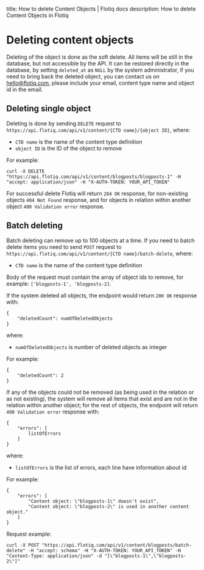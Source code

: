 title: How to delete Content Objects | Flotiq docs
description: How to delete Content Objects in Flotiq


# Deleting content objects

Deleting of the object is done as the soft delete. All items will be still in the database, but not accessible by the API. It can be restored directly in the database, by setting `deleted_at` as `NULL` by the system administrator, if you need to bring back the deleted object, you can contact us on <a href="mailto:hello@flotiq.com">hello@flotiq.com</a>, please include your email, content type name and object id in the email.

## Deleting single object

Deleting is done by sending `DELETE` request to `https://api.flotiq.com/api/v1/content/{CTD name}/{object ID}`, where:

* `CTD name` is the name of the content type definition
* `object ID` is the ID of the object to remove

For example: 

```
curl -X DELETE "https://api.flotiq.com/api/v1/content/blogposts/blogposts-1" -H "accept: application/json" -H "X-AUTH-TOKEN: YOUR_API_TOKEN"
``` 

For successful delete Flotiq will return `204 OK` response, for non-existing objects `404 Not Found` response, and for objects in relation within another object `400 Validation error` response.

## Batch deleting

Batch deleting can remove up to 100 objects at a time.
If you need to batch delete items you need to send `POST` request to `https://api.flotiq.com/api/v1/content/{CTD name}/batch-delete`, where:

* `CTD name` is the name of the content type definition

Body of the request must contain the array of object ids to remove, for example: `['blogposts-1', 'blogposts-2]`.

If the system deleted all objects, the endpoint would return `200 OK` response with:
```
{
    "deletedCount": numOfDeletedObjects
}
```
where:

* `numOfDeletedObjects` is number of deleted objects as integer

For example:
```
{
    "deletedCount": 2
}
```

If any of the objects could not be removed (as being used in the relation or as not existing), the system will remove all items that exist and are not in the relation within another object; for the rest of objects, the endpoint will return `400 Validation error` response with:
```
{   
    "errors": [
        listOfErrors
    ]
}
```
where:

* `listOfErrors` is the list of errors, each line have information about id

For example:
```
{
    "errors": [
        "Content object: \"blogposts-1\" doesn't exist",
        "Content object: \"blogposts-2\" is used in another content object."
    ]
}
```

Request example:

```
curl -X POST "https://api.flotiq.com/api/v1/content/blogposts/batch-delete" -H "accept: schema" -H "X-AUTH-TOKEN: YOUR_API_TOKEN" -H "Content-Type: application/json" -d "[\"blogposts-1\",\"blogposts-2\"]"
```
